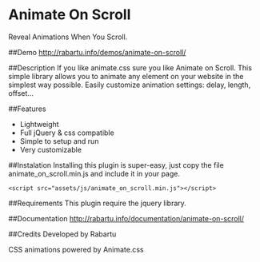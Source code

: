 Animate On Scroll
===============
Reveal Animations When You Scroll.


##Demo
http://rabartu.info/demos/animate-on-scroll/


##Description
If you like animate.css sure you like Animate on Scroll. This simple library allows you to animate any element on your website in the simplest way possible. Easily customize animation settings: delay, length, offset…


##Features
* Lightweight
* Full jQuery & css compatible
* Simple to setup and run
* Very customizable


##Instalation
Installing this plugin is super-easy, just copy the file animate_on_scroll.min.js and include it in your page.

    <script src="assets/js/animate_on_scroll.min.js"></script>


##Requirements
This plugin require the jquery library.
    
    
##Documentation
http://rabartu.info/documentation/animate-on-scroll/

##Credits
Developed by Rabartu

CSS animations powered by Animate.css

